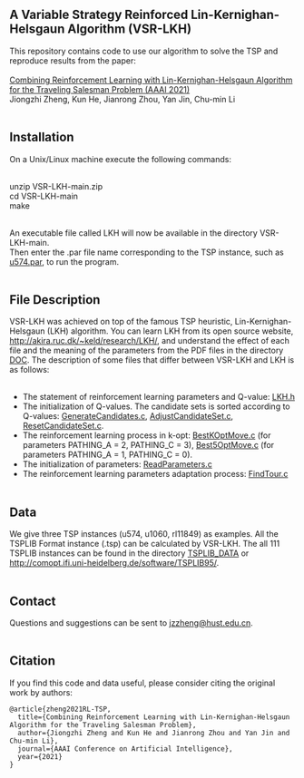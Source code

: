 A Variable Strategy Reinforced Lin-Kernighan-Helsgaun Algorithm (VSR-LKH) 
----
This repository contains code to use our algorithm to solve the TSP and reproduce results from the paper: <br> <br>
[Combining Reinforcement Learning with Lin-Kernighan-Helsgaun Algorithm for the Traveling Salesman Problem (AAAI 2021)]([https://ojs.aaai.org/index.php/AAAI/article/view/17476]) <br>
Jiongzhi Zheng, Kun He, Jianrong Zhou, Yan Jin, Chu-min Li <br> <br>

Installation
----
On a Unix/Linux machine execute the following commands: <br> <br>

unzip VSR-LKH-main.zip <br>
cd VSR-LKH-main <br>
make <br> <br>

An executable file called LKH will now be available in the directory VSR-LKH-main. <br>
Then enter the .par file name corresponding to the TSP instance, such as [u574.par](./u574.par), to run the program. <br> <br>

File Description
----
VSR-LKH was achieved on top of the famous TSP heuristic, Lin-Kernighan-Helsgaun (LKH) algorithm. You can learn LKH from its open source website, http://akira.ruc.dk/~keld/research/LKH/, and understand the effect of each file and the meaning of the parameters from the PDF files in the directory [DOC](./DOC). The description of some files that differ between VSR-LKH and LKH is as follows: <br> <br>

* The statement of reinforcement learning parameters and Q-value: [LKH.h](./SRC/INCLUDE/LKH,h) <br>
* The initialization of Q-values. The candidate sets is sorted according to Q-values: [GenerateCandidates.c](./SRC/GenerateCandidates.c), [AdjustCandidateSet.c](./SRC/AdjustCandidateSet.c), [ResetCandidateSet.c](./SRC/ResetCandidateSet.c). <br>
* The reinforcement learning process in k-opt: [BestKOptMove.c](./SRC/BestKOptMove.c) (for parameters PATHING_A = 2, PATHING_C = 3), [Best5OptMove.c](./SRC/Best5OptMove.c) (for parameters PATHING_A = 1, PATHING_C = 0). <br>
* The initialization of parameters: [ReadParameters.c](./SRC/ReadParameters.c) <br>
* The reinforcement learning parameters adaptation process: [FindTour.c](./SRC/FindTour.c) <br> <br>

Data
----
We give three TSP instances (u574, u1060, rl11849) as examples. All the TSPLIB Format instance (.tsp) can be calculated by VSR-LKH. The all 111 TSPLIB instances can be found in the directory [TSPLIB_DATA](./TSPLIB_DATA) or http://comopt.ifi.uni-heidelberg.de/software/TSPLIB95/. <br> <br>

Contact
----
Questions and suggestions can be sent to jzzheng@hust.edu.cn. <br> <br>

Citation
----
If you find this code and data useful, please consider citing the original work by authors: <br>
```
@article{zheng2021RL-TSP,
  title={Combining Reinforcement Learning with Lin-Kernighan-Helsgaun Algorithm for the Traveling Salesman Problem},
  author={Jiongzhi Zheng and Kun He and Jianrong Zhou and Yan Jin and Chu-min Li},
  journal={AAAI Conference on Artificial Intelligence},
  year={2021}
}
```
